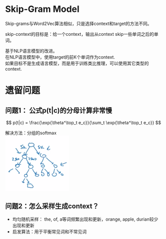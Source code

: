 # Skip-Gram Model

Skip-grams与Word2Vec算法相似，只是选择context和target的方法不同。  

skip-context的目标是：给一个context，输出从context skip一些单词之后的单词。  

基于NLP语言模型的改进。  
在NLP语言模型中，使用target的前K个单词作为context.  
如果目标不是生成语言模型，而是用于训练类比推理，可以使用其它类型的context.  

# 遗留问题

## 问题1： 公式p(t|c)的分母计算非常慢  

$$
p(t|c) = \frac{\exp{\theta^\top_t e_c}}{\sum_t \exp{\theta^\top_t e_c}}
$$

解决方法：分组的softmax  
![](/assets/45.png)   

## 问题2：怎么采样生成context？  
- 均匀随机采样：  the, of, a等词频繁出现和更新，orange, apple, durian较少出现和更新  
- 启发算法：用于平衡常见词和不常见词  
